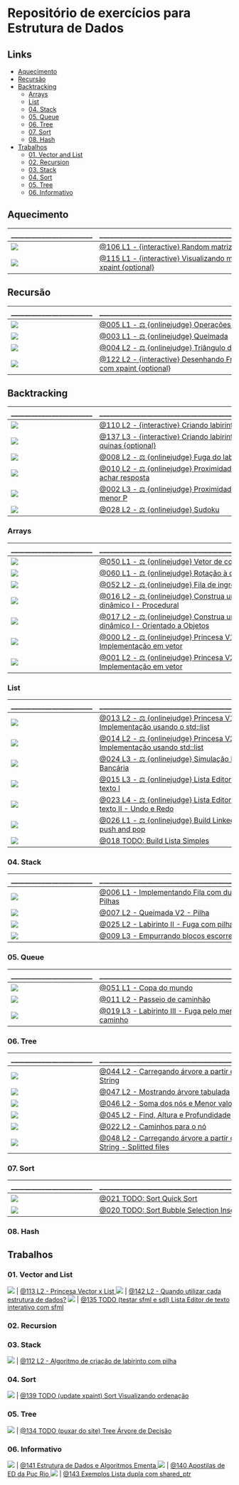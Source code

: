 
# Repositório de exercícios para Estrutura de Dados

## Links []()
<!--TOC_BEGIN-->
- [Aquecimento](#aquecimento)
- [Recursão](#recursão)
- [Backtracking](#backtracking)
    - [Arrays](#arrays)
    - [List](#list)
    - [04. Stack](#04-stack)
    - [05. Queue](#05-queue)
    - [06. Tree](#06-tree)
    - [07. Sort](#07-sort)
    - [08. Hash](#08-hash)
- [Trabalhos](#trabalhos)
    - [01. Vector and List](#01-vector-and-list)
    - [02. Recursion](#02-recursion)
    - [03. Stack](#03-stack)
    - [04. Sort](#04-sort)
    - [05. Tree](#05-tree)
    - [06. Informativo](#06-informativo)
<!--TOC_END-->


## Aquecimento
\________________________ | \_______________________________________________
------------------------- | ------------------------------------------------
![](base/106/.thumb.jpg) | [@106 L1 - {interactive} Random matriz](base/106/Readme.md)
![](base/115/.thumb.jpg) | [@115 L1 - {interactive} Visualizando mat com xpaint {optional}](base/115/Readme.md)

## Recursão
\________________________ | \_______________________________________________
------------------------- | ------------------------------------------------
![](base/005/.thumb.jpg) | [@005 L1 - ⚖ {onlinejudge} Operações básicas](base/005/Readme.md)
![](base/003/.thumb.jpg) | [@003 L1 - ⚖ {onlinejudge} Queimada](base/003/Readme.md)
![](base/004/.thumb.jpg) | [@004 L2 - ⚖ {onlinejudge} Triângulo da soma](base/004/Readme.md)
![](base/122/.thumb.jpg) | [@122 L2 - {interactive} Desenhando Fractais com xpaint {optional}](base/122/Readme.md)


## Backtracking
\________________________ | \_______________________________________________
------------------------- | ------------------------------------------------
![](base/110/.thumb.jpg) | [@110 L2 - {interactive} Criando labirinto](base/110/Readme.md)
![](base/137/.thumb.jpg) | [@137 L3 - {interactive} Criando labirinto sem quinas {optional}](base/137/Readme.md)
![](base/008/.thumb.jpg) | [@008 L2 - ⚖ {onlinejudge} Fuga do labirinto](base/008/Readme.md)
![](base/010/.thumb.jpg) | [@010 L2 - ⚖ {onlinejudge} Proximidade - achar resposta](base/010/Readme.md)
![](base/002/.thumb.jpg) | [@002 L3 - ⚖ {onlinejudge} Proximidade - menor P](base/002/Readme.md)
![](base/028/.thumb.jpg) | [@028 L2 - ⚖ {onlinejudge} Sudoku](base/028/Readme.md)


### Arrays
\________________________ | \_______________________________________________
------------------------- | ------------------------------------------------
![](base/050/.thumb.jpg) | [@050 L1 - ⚖ {onlinejudge} Vetor de consulta](base/050/Readme.md)
![](base/060/.thumb.jpg) | [@060 L1 - ⚖ {onlinejudge} Rotação à direira](base/060/Readme.md)
![](base/052/.thumb.jpg) | [@052 L2 - ⚖ {onlinejudge} Fila de ingressos](base/052/Readme.md)
![](base/016/.thumb.jpg) | [@016 L2 - ⚖ {onlinejudge} Construa um Vetor dinâmico I - Procedural](base/016/Readme.md)
![](base/017/.thumb.jpg) | [@017 L2 - ⚖ {onlinejudge} Construa um Vetor dinâmico I - Orientado a Objetos](base/017/Readme.md)
![](base/000/.thumb.jpg) | [@000 L2 - ⚖ {onlinejudge} Princesa V1 - Implementação em vetor](base/000/Readme.md)
![](base/001/.thumb.jpg) | [@001 L2 - ⚖ {onlinejudge} Princesa V2 - Implementação em vetor](base/001/Readme.md)

### List
\________________________ | \_______________________________________________
------------------------- | ------------------------------------------------
![](base/013/.thumb.jpg) | [@013 L2 - ⚖ {onlinejudge} Princesa V1 - Implementação usando o std::list](base/013/Readme.md)
![](base/014/.thumb.jpg) | [@014 L2 - ⚖ {onlinejudge} Princesa V2 - Implementação usando std::list](base/014/Readme.md)
![](base/024/.thumb.jpg) | [@024 L3 - ⚖ {onlinejudge} Simulação Fila Bancária](base/024/Readme.md)
![](base/015/.thumb.jpg) | [@015 L3 - ⚖ {onlinejudge} Lista Editor de texto I](base/015/Readme.md)
![](base/023/.thumb.jpg) | [@023 L4 - ⚖ {onlinejudge} Lista Editor de texto II - Undo e Redo](base/023/Readme.md)
![](base/026/.thumb.jpg) | [@026 L1 - ⚖ {onlinejudge} Build Linked List - push and pop](base/026/Readme.md)
![](base/018/.thumb.jpg) | [@018 TODO: Build Lista Simples](base/018/Readme.md)

### 04. Stack
\________________________ | \_______________________________________________
------------------------- | ------------------------------------------------
![](base/006/.thumb.jpg) | [@006 L1 - Implementando Fila com duas Pilhas](base/006/Readme.md)
![](base/007/.thumb.jpg) | [@007 L2 - Queimada V2 - Pilha](base/007/Readme.md)
![](base/025/.thumb.jpg) | [@025 L2 - Labirinto II - Fuga com pilha](base/025/Readme.md)
![](base/009/.thumb.jpg) | [@009 L3 - Empurrando blocos escorregadios](base/009/Readme.md)

### 05. Queue
\________________________ | \_______________________________________________
------------------------- | ------------------------------------------------
![](base/051/.thumb.jpg) | [@051 L1 - Copa do mundo](base/051/Readme.md)
![](base/011/.thumb.jpg) | [@011 L2 - Passeio de caminhão](base/011/Readme.md)
![](base/019/.thumb.jpg) | [@019 L3 - Labirinto III - Fuga pelo menor caminho](base/019/Readme.md)

### 06. Tree
\________________________ | \_______________________________________________
------------------------- | ------------------------------------------------
![](base/044/.thumb.jpg) | [@044 L2 - Carregando árvore a partir de String](base/044/Readme.md)
![](base/047/.thumb.jpg) | [@047 L2 - Mostrando árvore tabulada](base/047/Readme.md)
![](base/046/.thumb.jpg) | [@046 L2 - Soma dos nós e Menor valor](base/046/Readme.md)
![](base/045/.thumb.jpg) | [@045 L2 - Find, Altura e Profundidade](base/045/Readme.md)
![](base/022/.thumb.jpg) | [@022 L2 - Caminhos para o nó](base/022/Readme.md)
![](base/048/.thumb.jpg) | [@048 L2 - Carregando árvore a partir de String - Splitted files](base/048/Readme.md)

### 07. Sort
\________________________ | \_______________________________________________
------------------------- | ------------------------------------------------
![](base/021/.thumb.jpg) | [@021 TODO: Sort Quick Sort](base/021/Readme.md)
![](base/020/.thumb.jpg) | [@020 TODO: Sort Bubble Selection Insertion](base/020/Readme.md)

### 08. Hash

## Trabalhos

### 01. Vector and List
![](base/113/.thumb.jpg) | [@113 L2 - Princesa Vector x List ](base/113/Readme.md)
![](base/142/.thumb.jpg) | [@142 L2 - Quando utilizar cada estrutura de dados?](base/142/Readme.md)
![](base/135/.thumb.jpg) | [@135 TODO (testar sfml e sdl) Lista Editor de texto interativo com sfml](base/135/Readme.md)

### 02. Recursion


### 03. Stack
![](base/112/.thumb.jpg) | [@112 L2 - Algoritmo de criação de labirinto com pilha](base/112/Readme.md)

### 04. Sort
![](base/139/.thumb.jpg) | [@139 TODO (update xpaint) Sort Visualizando ordenação](base/139/Readme.md)

### 05. Tree
![](base/134/.thumb.jpg) | [@134 TODO (puxar do site) Tree Árvore de Decisão](base/134/Readme.md)

### 06. Informativo
![](base/141/.thumb.jpg) | [@141 Estrutura de Dados e Algoritmos Ementa    ](base/141/Readme.md)
![](base/140/.thumb.jpg) | [@140 Apostilas de ED da Puc Rio  ](base/140/Readme.md)
![](base/143/.thumb.jpg) | [@143 Exemplos  Lista dupla com shared_ptr](base/143/Readme.md)

